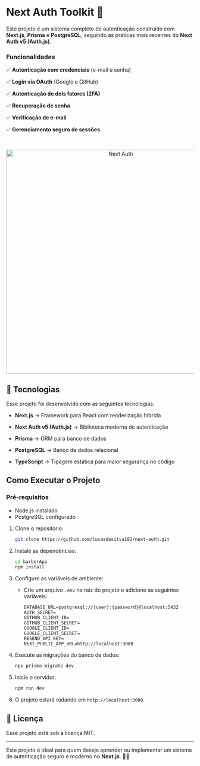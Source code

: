 
# **Next Auth Toolkit 🔐**

Este projeto é um sistema completo de autenticação construído com **Next.js**, **Prisma** e **PostgreSQL**, seguindo as práticas mais recentes do **Next Auth v5 (Auth.js)**.

### Funcionalidades

✅ **Autenticação com credenciais** (e-mail e senha)  

✅ **Login via OAuth** (Google e GitHub)  

✅ **Autenticação de dois fatores (2FA)**  

✅ **Recuperação de senha**  

✅ **Verificação de e-mail**  

✅ **Gerenciamento seguro de sessões**

<br/>
  
<p  align="center">

<img  alt="Next Auth"  src="https://equivalent-apricot-peafowl.myfilebase.com/ipfs/QmYFaCUTfiWHek3uwJFMysXmw2CgkJJTYzrHeZW5fmW2YK"  width="600px">

</p>

## 🚀 Tecnologias

Esse projeto foi desenvolvido com as seguintes tecnologias:

-   **Next.js** → Framework para React com renderização híbrida
    
-   **Next Auth v5 (Auth.js)** → Biblioteca moderna de autenticação
    
-   **Prisma** → ORM para banco de dados
    
-   **PostgreSQL** → Banco de dados relacional
    
-   **TypeScript** → Tipagem estática para maior segurança no código

  ## **Como Executar o Projeto**

### **Pré-requisitos**

- Node.js instalado
- PostgreSQL configurado

1. Clone o repositório:
   ```bash
   git clone https://github.com/lucasdasilva182/next-auth.git
   ```

2. Instale as dependências:
   ```bash
   cd barberApp
   npm install
   ```

3. Configure as variáveis de ambiente:
   - Crie um arquivo `.env` na raiz do projeto e adicione as seguintes variáveis:
     ```
     DATABASE_URL=postgresql://{user}:{password}@localhost:5432
     AUTH_SECRET=
     GITHUB_CLIENT_ID=
     GITHUB_CLIENT_SECRET=
     GOOGLE_CLIENT_ID=
     GOOGLE_CLIENT_SECRET= 
     RESEND_API_KEY=
     NEXT_PUBLIC_APP_URL=http://localhost:3000
     ```
     
4. Execute as migrações do banco de dados:
   ```bash
   npx prisma migrate dev
   ```

6. Inicie o servidor:
   ```bash
   npm run dev
   ```
7. O projeto estará rodando em `http://localhost:3000`.



## :memo: Licença

Esse projeto está sob a licença MIT.

---
Este projeto é ideal para quem deseja aprender ou implementar um sistema de autenticação seguro e moderno no **Next.js**. 🚀💡
 
